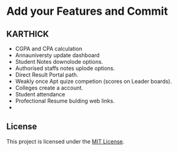 # Add your Features and Commit

## KARTHICK 
- CGPA and CPA calculation
- Annauniversty update dashboard
- Student Notes downolode options.
- Authorised staffs notes uplode options.
- Direct Result Portal path.
- Weakly once Apt quize competion (scores on Leader boards).
- Colleges create a account.
- Student attendance
- Profectional Resume bulding web links.
- 

## License

This project is licensed under the [MIT License](LICENSE).

